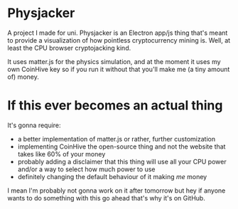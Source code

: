# Physjacker

A project I made for uni. Physjacker is an Electron app/js thing that's meant to provide a visualization of how pointless cryptocurrency mining is. Well, at least the CPU browser cryptojacking kind.

It uses matter.js for the physics simulation, and at the moment it uses my own CoinHive key so if you run it without that you'll make me (a tiny amount of) money.

# If this ever becomes an actual thing

It's gonna require:

* a better implementation of matter.js
  or rather, further customization
* implementing CoinHive the open-source thing and not the website that takes like 60% of your money
* probably adding a disclaimer that this thing will use all your CPU power and/or a way to select how much power to use
* definitely changing the default behaviour of it making _me_ money

I mean I'm probably not gonna work on it after tomorrow but hey if anyone wants to do something with this go ahead that's why it's on GitHub.

